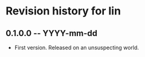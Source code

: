 # Revision history for lin

## 0.1.0.0 -- YYYY-mm-dd

* First version. Released on an unsuspecting world.
